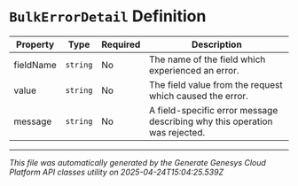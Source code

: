 # `BulkErrorDetail` Definition

| Property | Type | Required | Description |
|----------|------|----------|-------------|
| fieldName | `string` | No | The name of the field which experienced an error. |
| value | `string` | No | The field value from the request which caused the error. |
| message | `string` | No | A field-specific error message describing why this operation was rejected. |

---

*This file was automatically generated by the Generate Genesys Cloud Platform API classes utility on 2025-04-24T15:04:25.539Z*